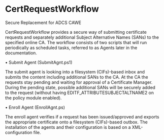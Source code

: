 # CertRequestWorkflow
Secure Replacement for ADCS CAWE

CertRequestWorkflow provides a secure way of submitting certificate requests and separately additional Subject Alternative Names (SANs) to the specified online CA. The workflow consists of two scripts that will run periodically as scheduled tasks, referred to as Agents later in the documentation. 

•	Submit Agent (SubmitAgnt.ps1)

The submit agent is looking into a filesystem (CIFs)-based inbox and submits the content including additional SANs to the CA. At the CA the requests stay pending and waiting for approval of a Certificate Manager. During the pending state, possible additional SANs will be securely added to the request (without having EDITF_ATTRIBUTESUBJECTALTNAME2 on the policy module enabled).

•	Enroll Agent (EnrollAgnt.ps)

The enroll agent verifies if a request has been issued/approved and exports the appropriate certificate onto a filesystem (CIFs)-based outbox.
The installation of the agents and their configuration is based on a XML-configuration file.
